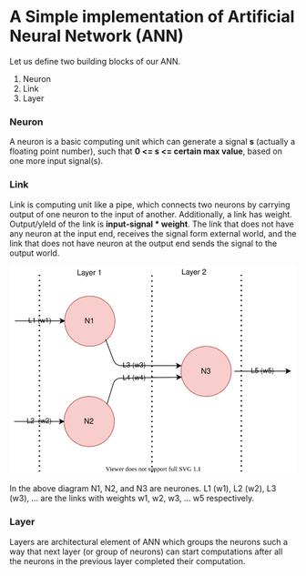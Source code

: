 # A Simple implementation of Artificial Neural Network (ANN)
Let us define two building blocks of our ANN. 
1.  Neuron
2.  Link
3.  Layer
### Neuron 
A neuron is a basic computing unit which can generate a signal **s** (actually a floating point number), such that **0 <= s <= certain max value**, 
based on one more input signal(s).

### Link
Link is computing unit like a pipe, which connects two neurons by carrying output of one neuron to the input of another.
Additionally, a link has weight. Output/yleld of the link is **input-signal * weight**. The link that does not have any neuron
at the input end, receives the signal form external world, and the link that does not have neuron at the output end sends
the signal to the output world.

![alt text](./images/ann.svg)

In the above diagram N1, N2, and N3 are neurones. L1 (w1), L2 (w2), L3 (w3), ... are the links with weights w1, w2, w3, ... w5 respectively.

### Layer
Layers are architectural element of ANN which groups the neurons such a way that next layer (or group of neurons) can start computations after all 
the neurons in the previous layer completed their computation.
